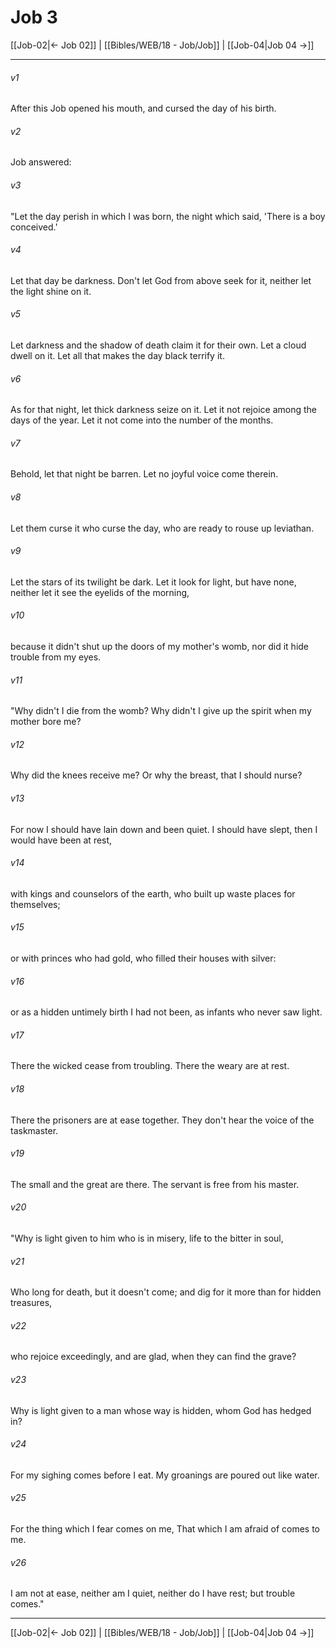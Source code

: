 # Job 3

[[Job-02|← Job 02]] | [[Bibles/WEB/18 - Job/Job]] | [[Job-04|Job 04 →]]
***



###### v1 
After this Job opened his mouth, and cursed the day of his birth. 

###### v2 
Job answered: 

###### v3 
"Let the day perish in which I was born, the night which said, 'There is a boy conceived.' 

###### v4 
Let that day be darkness. Don't let God from above seek for it, neither let the light shine on it. 

###### v5 
Let darkness and the shadow of death claim it for their own. Let a cloud dwell on it. Let all that makes the day black terrify it. 

###### v6 
As for that night, let thick darkness seize on it. Let it not rejoice among the days of the year. Let it not come into the number of the months. 

###### v7 
Behold, let that night be barren. Let no joyful voice come therein. 

###### v8 
Let them curse it who curse the day, who are ready to rouse up leviathan. 

###### v9 
Let the stars of its twilight be dark. Let it look for light, but have none, neither let it see the eyelids of the morning, 

###### v10 
because it didn't shut up the doors of my mother's womb, nor did it hide trouble from my eyes. 

###### v11 
"Why didn't I die from the womb? Why didn't I give up the spirit when my mother bore me? 

###### v12 
Why did the knees receive me? Or why the breast, that I should nurse? 

###### v13 
For now I should have lain down and been quiet. I should have slept, then I would have been at rest, 

###### v14 
with kings and counselors of the earth, who built up waste places for themselves; 

###### v15 
or with princes who had gold, who filled their houses with silver: 

###### v16 
or as a hidden untimely birth I had not been, as infants who never saw light. 

###### v17 
There the wicked cease from troubling. There the weary are at rest. 

###### v18 
There the prisoners are at ease together. They don't hear the voice of the taskmaster. 

###### v19 
The small and the great are there. The servant is free from his master. 

###### v20 
"Why is light given to him who is in misery, life to the bitter in soul, 

###### v21 
Who long for death, but it doesn't come; and dig for it more than for hidden treasures, 

###### v22 
who rejoice exceedingly, and are glad, when they can find the grave? 

###### v23 
Why is light given to a man whose way is hidden, whom God has hedged in? 

###### v24 
For my sighing comes before I eat. My groanings are poured out like water. 

###### v25 
For the thing which I fear comes on me, That which I am afraid of comes to me. 

###### v26 
I am not at ease, neither am I quiet, neither do I have rest; but trouble comes."

***
[[Job-02|← Job 02]] | [[Bibles/WEB/18 - Job/Job]] | [[Job-04|Job 04 →]]
